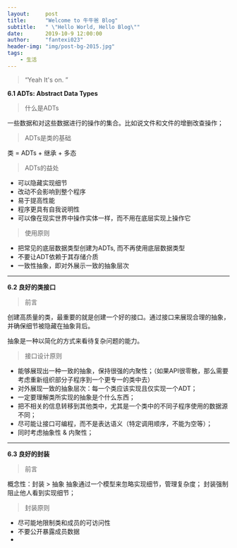 ```yaml
---
layout:     post
title:      "Welcome to 牛牛爸 Blog"
subtitle:   " \"Hello World, Hello Blog\""
date:       2019-10-9 12:00:00
author:     "fantexi023"
header-img: "img/post-bg-2015.jpg"
tags:
    - 生活
---
```


> “Yeah It's on. ”


**6.1 ADTs: Abstract Data Types**

>什么是ADTs

一些数据和对这些数据进行的操作的集合。比如说文件和文件的增删改查操作；

>ADTs是类的基础

类 = ADTs + 继承 + 多态

>ADTs的益处

* 可以隐藏实现细节
* 改动不会影响到整个程序
* 易于提高性能
* 程序更具有自我说明性
* 可以像在现实世界中操作实体一样，而不用在底层实现上操作它

>使用原则

* 把常见的底层数据类型创建为ADTs, 而不再使用底层数据类型
* 不要让ADT依赖于其存储介质
* 一致性抽象，即对外展示一致的抽象层次


* * *

**6.2 良好的类接口**

>前言

创建高质量的类，最重要的就是创建一个好的接口。通过接口来展现合理的抽象，并确保细节被隐藏在抽象背后。

抽象是一种以简化的方式来看待复杂问题的能力。

>接口设计原则

* 能够展现出一种一致的抽象，保持很强的内聚性；（如果API很零散，那么需要考虑重新组织部分子程序到一个更专一的类中去）
* 对外展现一致的抽象层次：每一个类应该实现且仅实现一个ADT；
* 一定要理解类所实现的抽象是个什么东西；
* 把不相关的信息转移到其他类中，尤其是一个类中的不同子程序使用的数据源不同；
* 尽可能让接口可编程，而不是表达语义（特定调用顺序，不能为空等）；
* 同时考虑抽象性 & 内聚性；


* * *

**6.3 良好的封装**

>前言

概念性：封装 > 抽象
抽象通过一个模型来忽略实现细节，管理复杂度；
封装强制阻止他人看到实现细节；

>封装原则

* 尽可能地限制类和成员的可访问性
* 不要公开暴露成员数据
* 


